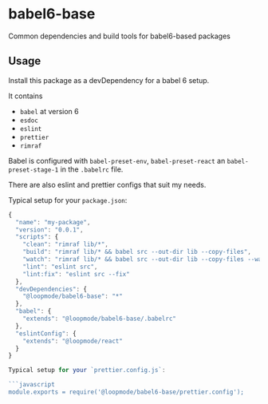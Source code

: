 # babel6-base

Common dependencies and build tools for babel6-based packages

## Usage

Install this package as a devDependency for a babel 6 setup.

It contains

- `babel` at version 6
- `esdoc`
- `eslint`
- `prettier`
- `rimraf`

Babel is configured with `babel-preset-env`, `babel-preset-react` an `babel-preset-stage-1` in the `.babelrc` file.

There are also eslint and prettier configs that suit my needs.

Typical setup for your `package.json`:

```javascript
{
  "name": "my-package",
  "version": "0.0.1",
  "scripts": {
    "clean": "rimraf lib/*",
    "build": "rimraf lib/* && babel src --out-dir lib --copy-files",
    "watch": "rimraf lib/* && babel src --out-dir lib --copy-files --watch",
    "lint": "eslint src",
    "lint:fix": "eslint src --fix"
  },
  "devDependencies": {
    "@loopmode/babel6-base": "*"
  },
  "babel": {
    "extends": "@loopmode/babel6-base/.babelrc"
  },
  "eslintConfig": {
    "extends": "@loopmode/react"
  }
}

Typical setup for your `prettier.config.js`:

```javascript
module.exports = require('@loopmode/babel6-base/prettier.config');
```